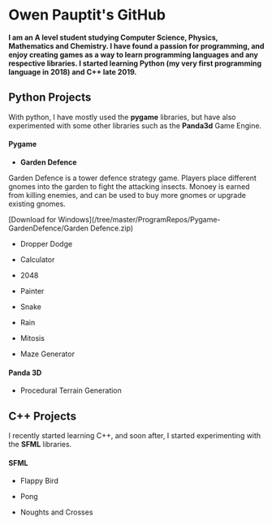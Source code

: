 # Owen Pauptit's GitHub

**I am an A level student studying Computer Science, Physics, Mathematics and Chemistry. I have found a passion for programming, and enjoy creating games as a way to learn programming languages and any respective libraries. I started learning Python (my very first programming language in 2018) and C++ late 2019.**

## Python Projects

With python, I have mostly used the **pygame** libraries, but have also experimented with some other libraries such as the **Panda3d** Game Engine.

#### Pygame

- **Garden Defence**

Garden Defence is a tower defence strategy game. Players place different gnomes into the garden to fight the attacking insects. Monoey is earned from killing enemies, and can be used to buy more gnomes or upgrade existing gnomes. 

[Download for Windows](/tree/master/ProgramRepos/Pygame-GardenDefence/Garden Defence.zip)


- Dropper Dodge

- Calculator

- 2048

- Painter

- Snake

- Rain

- Mitosis

- Maze Generator

#### Panda 3D

- Procedural Terrain Generation

## C++ Projects

I recently started learning C++, and soon after, I started experimenting with the **SFML** libraries.

#### SFML

- Flappy Bird

- Pong

- Noughts and Crosses
